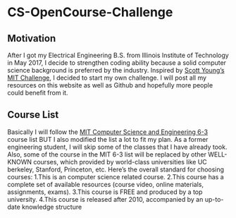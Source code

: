 # CS-OpenCourse-Challenge

## Motivation
After I got my Electrical Engineering B.S. from Illinois Institute of Technology in May 2017, I decide to strengthen coding ability because a solid computer science background is preferred by the industry. Inspired by [Scott Young’s MIT Challenge](https://www.scotthyoung.com/blog/myprojects/mit-challenge-2/), I decided to start my own challenge. I will post all my resources on this website as well as Github and hopefully more people could benefit from it. 

## Course List
Basically I will follow the [MIT Computer Science and Engineering 6-3](http://catalog.mit.edu/degree-charts/computer-science-engineering-course-6-3/) course list BUT I also modified the list a lot to fit my plan. As a former engineering student, I will skip some of the classes that I have already took. Also, some of the course in the MIT 6-3 list will be replaced by other WELL-KNOWN courses, which provided by world-class universities like UC berkeley, Stanford, Princeton, etc.
Here’s the overall standard for choosing courses:
1.This is an computer science related course.
2.This course has a complete set of available resources (course video, online materials, assignments, exams).
3.This course is FREE and produced by a top university.
4.This course is released after 2010, accompanied by an up-to-date knowledge structure 
